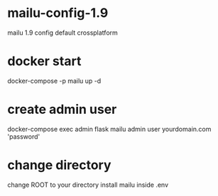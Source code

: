# mailu-config-1.9
mailu 1.9 config default crossplatform


# docker start
docker-compose -p mailu up -d

# create admin user
docker-compose exec admin flask mailu admin user yourdomain.com 'password'

# change directory
change ROOT to your directory install mailu inside .env
